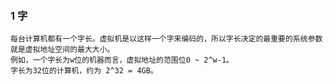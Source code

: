 ### 1 字
    每台计算机都有一个字长。虚拟机是以这样一个字来编码的，所以字长决定的最重要的系统参数就是虚拟地址空间的最大大小。
    例如，一个字长为w位的机器而言，虚拟地址的范围位0 ~ 2^w-1。
    字长为32位的计算机，约为 2^32 = 4GB。